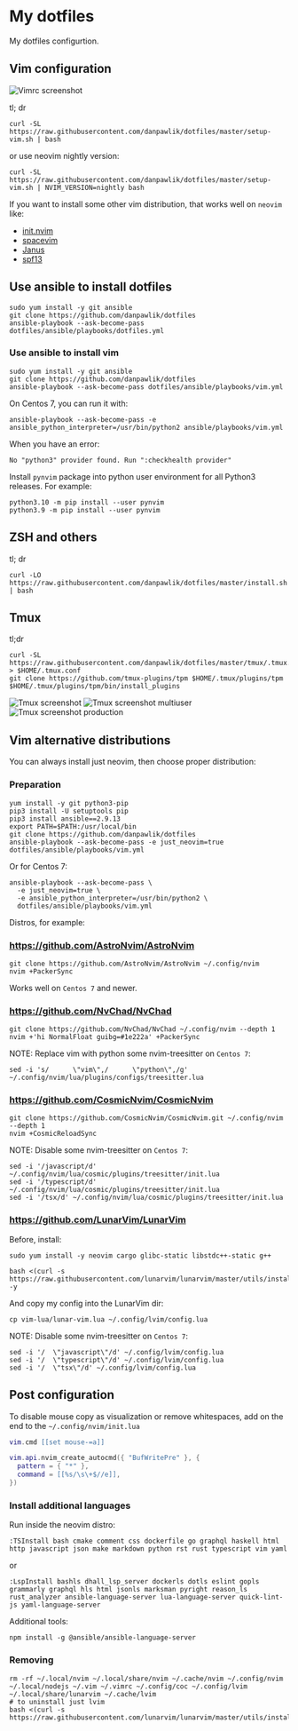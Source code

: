 # My dotfiles

My dotfiles configurtion.

## Vim configuration

![Vimrc screenshot](https://raw.githubusercontent.com/danpawlik/dotfiles/master/screenshots/vim.png)

tl; dr

```shell
curl -SL https://raw.githubusercontent.com/danpawlik/dotfiles/master/setup-vim.sh | bash
```

or use neovim nightly version:

```shell
curl -SL https://raw.githubusercontent.com/danpawlik/dotfiles/master/setup-vim.sh | NVIM_VERSION=nightly bash
```

If you want to install some other vim distribution, that works well on `neovim` like:

* [init.nvim](https://github.com/Blacksuan19/init.nvim)
* [spacevim](https://github.com/SpaceVim/SpaceVim)
* [Janus](https://github.com/carlhuda/janus)
* [spf13](https://github.com/spf13/spf13-vim)

## Use ansible to install dotfiles

```shell
sudo yum install -y git ansible
git clone https://github.com/danpawlik/dotfiles
ansible-playbook --ask-become-pass dotfiles/ansible/playbooks/dotfiles.yml
```

### Use ansible to install vim

```shell
sudo yum install -y git ansible
git clone https://github.com/danpawlik/dotfiles
ansible-playbook --ask-become-pass dotfiles/ansible/playbooks/vim.yml
```

On Centos 7, you can run it with:

```shell
ansible-playbook --ask-become-pass -e ansible_python_interpreter=/usr/bin/python2 ansible/playbooks/vim.yml
```

When you have an error:

```shell
No "python3" provider found. Run ":checkhealth provider"
```

Install `pynvim` package into python user environment for all Python3 releases.
For example:

```shell
python3.10 -m pip install --user pynvim
python3.9 -m pip install --user pynvim
```

## ZSH and others

tl; dr

```shell
curl -LO https://raw.githubusercontent.com/danpawlik/dotfiles/master/install.sh | bash
```

## Tmux

tl;dr

```shell
curl -SL https://raw.githubusercontent.com/danpawlik/dotfiles/master/tmux/.tmux.conf > $HOME/.tmux.conf
git clone https://github.com/tmux-plugins/tpm $HOME/.tmux/plugins/tpm
$HOME/.tmux/plugins/tpm/bin/install_plugins
```

![Tmux screenshot](https://raw.githubusercontent.com/danpawlik/dotfiles/master/screenshots/default.png)
![Tmux screenshot multiuser](https://raw.githubusercontent.com/danpawlik/dotfiles/master/screenshots/multiuser.png)
![Tmux screenshot production](https://raw.githubusercontent.com/danpawlik/dotfiles/master/screenshots/tmux-production.png)

## Vim alternative distributions

You can always install just neovim, then choose proper distribution:

### Preparation

```shell
yum install -y git python3-pip
pip3 install -U setuptools pip
pip3 install ansible==2.9.13
export PATH=$PATH:/usr/local/bin
git clone https://github.com/danpawlik/dotfiles
ansible-playbook --ask-become-pass -e just_neovim=true dotfiles/ansible/playbooks/vim.yml
```

Or for Centos 7:

```shell
ansible-playbook --ask-become-pass \
  -e just_neovim=true \
  -e ansible_python_interpreter=/usr/bin/python2 \
  dotfiles/ansible/playbooks/vim.yml
```

Distros, for example:

### <https://github.com/AstroNvim/AstroNvim>

```shell
git clone https://github.com/AstroNvim/AstroNvim ~/.config/nvim
nvim +PackerSync
```

Works well on `Centos 7` and newer.

### <https://github.com/NvChad/NvChad>

```shell
git clone https://github.com/NvChad/NvChad ~/.config/nvim --depth 1
nvim +'hi NormalFloat guibg=#1e222a' +PackerSync
```

NOTE:
Replace vim with python some nvim-treesitter on `Centos 7`:

```shell
sed -i 's/      \"vim\",/      \"python\",/g' ~/.config/nvim/lua/plugins/configs/treesitter.lua
```

### <https://github.com/CosmicNvim/CosmicNvim>

```shell
git clone https://github.com/CosmicNvim/CosmicNvim.git ~/.config/nvim --depth 1
nvim +CosmicReloadSync
```

NOTE:
Disable some nvim-treesitter on `Centos 7`:

```shell
sed -i '/javascript/d' ~/.config/nvim/lua/cosmic/plugins/treesitter/init.lua
sed -i '/typescript/d' ~/.config/nvim/lua/cosmic/plugins/treesitter/init.lua
sed -i '/tsx/d' ~/.config/nvim/lua/cosmic/plugins/treesitter/init.lua
```

### <https://github.com/LunarVim/LunarVim>

Before, install:

```shell
sudo yum install -y neovim cargo glibc-static libstdc++-static g++
```

```shell
bash <(curl -s https://raw.githubusercontent.com/lunarvim/lunarvim/master/utils/installer/install.sh) -y
```

And copy my config into the LunarVim dir:

```shell
cp vim-lua/lunar-vim.lua ~/.config/lvim/config.lua
```

NOTE:
Disable some nvim-treesitter on `Centos 7`:

```shell
sed -i '/  \"javascript\"/d' ~/.config/lvim/config.lua
sed -i '/  \"typescript\"/d' ~/.config/lvim/config.lua
sed -i '/  \"tsx\"/d' ~/.config/lvim/config.lua
```

## Post configuration

To disable mouse copy as visualization or remove whitespaces, add on the end to the `~/.config/nvim/init.lua`

```lua
vim.cmd [[set mouse-=a]]

vim.api.nvim_create_autocmd({ "BufWritePre" }, {
  pattern = { "*" },
  command = [[%s/\s\+$//e]],
})
```

### Install additional languages

Run inside the neovim distro:

```shell
:TSInstall bash cmake comment css dockerfile go graphql haskell html http javascript json make markdown python rst rust typescript vim yaml
```

or

```shell
:LspInstall bashls dhall_lsp_server dockerls dotls eslint gopls grammarly graphql hls html jsonls marksman pyright reason_ls rust_analyzer ansible-language-server lua-language-server quick-lint-js yaml-language-server
```

Additional tools:

```shell
npm install -g @ansible/ansible-language-server
```

### Removing

```shell
rm -rf ~/.local/nvim ~/.local/share/nvim ~/.cache/nvim ~/.config/nvim ~/.local/nodejs ~/.vim ~/.vimrc ~/.config/coc ~/.config/lvim ~/.local/share/lunarvim ~/.cache/lvim
# to uninstall just lvim
bash <(curl -s https://raw.githubusercontent.com/lunarvim/lunarvim/master/utils/installer/uninstall.sh)
```
